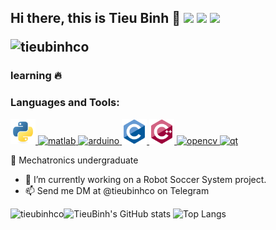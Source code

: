 ## Hi there, this is Tieu Binh 👋 <img src="https://img.shields.io/badge/MATLAB-enthusiast-orange"> <img src="https://img.shields.io/badge/python-enthusiast-blue"> <img src="https://img.shields.io/badge/C%2B%2B-enthusiast-red"/> <p align="left"> <img src="https://komarev.com/ghpvc/?username=tieubinhco&label=Profile%20views&color=0e75b6&style=flat" alt="tieubinhco" /> </p>


### learning 🔥
<h3 align="left">Languages and Tools:</h3>
<p align="left"> <a href="https://www.python.org" target="_blank"> <img src="https://raw.githubusercontent.com/devicons/devicon/master/icons/python/python-original.svg" alt="python" width="40" height="40"/> </a><a href="https://www.mathworks.com/" target="_blank"> <img src="https://upload.wikimedia.org/wikipedia/commons/2/21/Matlab_Logo.png" alt="matlab" width="40" height="40"/> </a><a href="https://www.arduino.cc/" target="_blank"> <img src="https://cdn.worldvectorlogo.com/logos/arduino-1.svg" alt="arduino" width="40" height="40"/> </a> <a href="https://www.cprogramming.com/" target="_blank"> <img src="https://raw.githubusercontent.com/devicons/devicon/master/icons/c/c-original.svg" alt="c" width="40" height="40"/> </a> <a href="https://www.w3schools.com/cpp/" target="_blank"> <img src="https://raw.githubusercontent.com/devicons/devicon/master/icons/cplusplus/cplusplus-original.svg" alt="cplusplus" width="40" height="40"/> </a>  <a href="https://opencv.org/" target="_blank"> <img src="https://www.vectorlogo.zone/logos/opencv/opencv-icon.svg" alt="opencv" width="40" height="40"/> </a> <a href="https://www.qt.io/" target="_blank"> <img src="https://upload.wikimedia.org/wikipedia/commons/0/0b/Qt_logo_2016.svg" alt="qt" width="40" height="40"/> </a> </p>


🍁 Mechatronics undergraduate

- 🔭 I’m currently working on a Robot Soccer System project.
- 📫 Send me DM at @tieubinhco on Telegram

![TieuBinh's GitHub stats](https://github-readme-stats.vercel.app/api?username=tieubinhco&count_private=true&show_icons=true) ![Top Langs](https://github-readme-stats.vercel.app/api/top-langs/?username=tieubinhco&layout=compact)
<a><img align="left" src="https://github-readme-streak-stats.herokuapp.com/?user=tieubinhco&" alt="tieubinhco" /></a>






<!--
**tieubinhco/tieubinhco** is a ✨ _special_ ✨ repository because its `README.md` (this file) appears on your GitHub profile.

Here are some ideas to get you started:

- 🔭 I’m currently working on ...
- 🌱 I’m currently learning ...
- 👯 I’m looking to collaborate on ...
- 🤔 I’m looking for help with ...
- 💬 Ask me about ...
- 📫 How to reach me: ...
- 😄 Pronouns: ...
- ⚡ Fun fact: ...
⛰️ MATLAB

🐍 Python

©️ C++
-->







